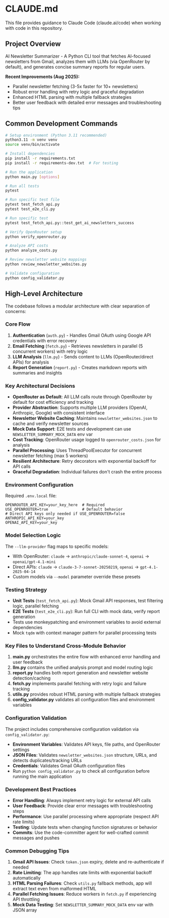 # CLAUDE.md

This file provides guidance to Claude Code (claude.ai/code) when working with code in this repository.

## Project Overview

AI Newsletter Summarizer - A Python CLI tool that fetches AI-focused newsletters from Gmail, analyzes them with LLMs (via OpenRouter by default), and generates concise summary reports for regular users.

**Recent Improvements (Aug 2025):**
- Parallel newsletter fetching (3-5x faster for 10+ newsletters)
- Robust error handling with retry logic and graceful degradation
- Enhanced HTML parsing with multiple fallback strategies
- Better user feedback with detailed error messages and troubleshooting tips

## Common Development Commands

```bash
# Setup environment (Python 3.11 recommended)
python3.11 -m venv venv
source venv/bin/activate

# Install dependencies
pip install -r requirements.txt
pip install -r requirements-dev.txt  # For testing

# Run the application
python main.py [options]

# Run all tests
pytest

# Run specific test file
pytest test_fetch_api.py
pytest test_e2e_cli.py

# Run specific test
pytest test_fetch_api.py::test_get_ai_newsletters_success

# Verify OpenRouter setup
python verify_openrouter.py

# Analyze API costs
python analyze_costs.py

# Review newsletter website mappings
python review_newsletter_websites.py

# Validate configuration
python config_validator.py
```

## High-Level Architecture

The codebase follows a modular architecture with clear separation of concerns:

### Core Flow
1. **Authentication** (`auth.py`) - Handles Gmail OAuth using Google API credentials with error recovery
2. **Email Fetching** (`fetch.py`) - Retrieves newsletters in parallel (5 concurrent workers) with retry logic
3. **LLM Analysis** (`llm.py`) - Sends content to LLMs (OpenRouter/direct APIs) for analysis
4. **Report Generation** (`report.py`) - Creates markdown reports with summaries and insights

### Key Architectural Decisions

- **OpenRouter as Default**: All LLM calls route through OpenRouter by default for cost efficiency and tracking
- **Provider Abstraction**: Supports multiple LLM providers (OpenAI, Anthropic, Google) with consistent interface
- **Newsletter Website Caching**: Maintains `newsletter_websites.json` to cache and verify newsletter sources
- **Mock Data Support**: E2E tests and development can use `NEWSLETTER_SUMMARY_MOCK_DATA` env var
- **Cost Tracking**: OpenRouter usage logged to `openrouter_costs.json` for analysis
- **Parallel Processing**: Uses ThreadPoolExecutor for concurrent newsletter fetching (max 5 workers)
- **Resilient Architecture**: Retry decorators with exponential backoff for API calls
- **Graceful Degradation**: Individual failures don't crash the entire process

### Environment Configuration

Required `.env.local` file:
```
OPENROUTER_API_KEY=your_key_here  # Required
USE_OPENROUTER=true               # Default behavior
# Direct API keys only needed if USE_OPENROUTER=false
ANTHROPIC_API_KEY=your_key
OPENAI_API_KEY=your_key
```

### Model Selection Logic

The `--llm-provider` flag maps to specific models:
- With OpenRouter: `claude` → `anthropic/claude-sonnet-4`, `openai` → `openai/gpt-4.1-mini`
- Direct APIs: `claude` → `claude-3-7-sonnet-20250219`, `openai` → `gpt-4.1-2025-04-14`
- Custom models via `--model` parameter override these presets

### Testing Strategy

- **Unit Tests** (`test_fetch_api.py`): Mock Gmail API responses, test filtering logic, parallel fetching
- **E2E Tests** (`test_e2e_cli.py`): Run full CLI with mock data, verify report generation
- Tests use monkeypatching and environment variables to avoid external dependencies
- Mock `tqdm` with context manager pattern for parallel processing tests

### Key Files to Understand Cross-Module Behavior

1. **main.py** orchestrates the entire flow with enhanced error handling and user feedback
2. **llm.py** contains the unified analysis prompt and model routing logic
3. **report.py** handles both report generation and newsletter website detection/caching
4. **fetch.py** implements parallel fetching with retry logic and failure tracking
5. **utils.py** provides robust HTML parsing with multiple fallback strategies
6. **config_validator.py** validates all configuration files and environment variables

### Configuration Validation

The project includes comprehensive configuration validation via `config_validator.py`:
- **Environment Variables**: Validates API keys, file paths, and OpenRouter settings
- **JSON Files**: Validates `newsletter_websites.json` structure, URLs, and detects duplicates/tracking URLs
- **Credentials**: Validates Gmail OAuth configuration files
- Run `python config_validator.py` to check all configuration before running the main application
### Development Best Practices

- **Error Handling**: Always implement retry logic for external API calls
- **User Feedback**: Provide clear error messages with troubleshooting steps
- **Performance**: Use parallel processing where appropriate (respect API rate limits)
- **Testing**: Update tests when changing function signatures or behavior
- **Commits**: Use the code-committer agent for well-crafted commit messages and pushes

### Common Debugging Tips

1. **Gmail API Issues**: Check `token.json` expiry, delete and re-authenticate if needed
2. **Rate Limiting**: The app handles rate limits with exponential backoff automatically
3. **HTML Parsing Failures**: Check `utils.py` fallback methods, app will extract text even from malformed HTML
4. **Parallel Fetching Issues**: Reduce workers in `fetch.py` if experiencing API throttling
5. **Mock Data Testing**: Set `NEWSLETTER_SUMMARY_MOCK_DATA` env var with JSON array